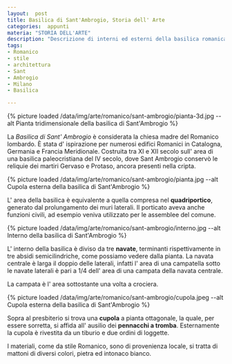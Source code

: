 ```yaml
---
layout:  post
title: Basilica di Sant'Ambrogio, Storia dell' Arte
categories:  appunti
materia: "STORIA DELL'ARTE"
description: "Descrizione di interni ed esterni della basilica romanica di Sant'Ambrogio a Milano."
tags:
- Romanico
- stile
- architettura
- Sant
- Ambrogio
- Milano
- Basilica

---
```

{% picture loaded /data/img/arte/romanico/sant-ambrogio/pianta-3d.jpg --alt Pianta tridimensionale della basilica di Sant'Ambrogio %}


La _Basilica di Sant' Ambrogio_ è considerata la chiesa madre del Romanico lombardo. È stata d' ispirazione per numerosi edifici Romanici in Catalogna, Germania e Francia Meridionale. Costruita tra XI e XII secolo sull' area di una basilica paleocristiana del IV secolo, dove Sant Ambrogio conservò le reliquie dei martiri Gervaso e Protaso, ancora presenti nella cripta. 

{% picture loaded /data/img/arte/romanico/sant-ambrogio/pianta.jpg --alt Cupola esterna della basilica di Sant'Ambrogio %}


L' area della basilica è equivalente a quella compresa nel **quadriportico**, generato dal prolungamento dei muri laterali. Il porticato aveva anche funzioni civili, ad esempio veniva utilizzato per le assemblee del comune.

{% picture loaded /data/img/arte/romanico/sant-ambrogio/interno.jpg --alt Interno della basilica di Sant'Ambrogio %}


L' interno della basilica è diviso da tre **navate**, terminanti rispettivamente in tre absidi semicilindriche, come possiamo vedere dalla pianta. La navata centrale è larga il doppio delle laterali, infatti l' area di una campatella sotto le navate laterali è pari a 1/4 dell' area di una campata della navata centrale. 

La campata è l' area sottostante una volta a crociera.

{% picture loaded /data/img/arte/romanico/sant-ambrogio/cupola.jpeg --alt Cupola esterna della basilica di Sant'Ambrogio %}


Sopra al presbiterio si trova una **cupola** a pianta ottagonale, la quale, per essere sorretta, si affida all' ausilio dei **pennacchi a tromba**.  Esternamente la cupola è rivestita da un tiburio e due ordini di loggette.


I materiali, come da stile Romanico, sono di provenienza locale, si tratta di mattoni di diversi colori, pietra ed intonaco bianco.

